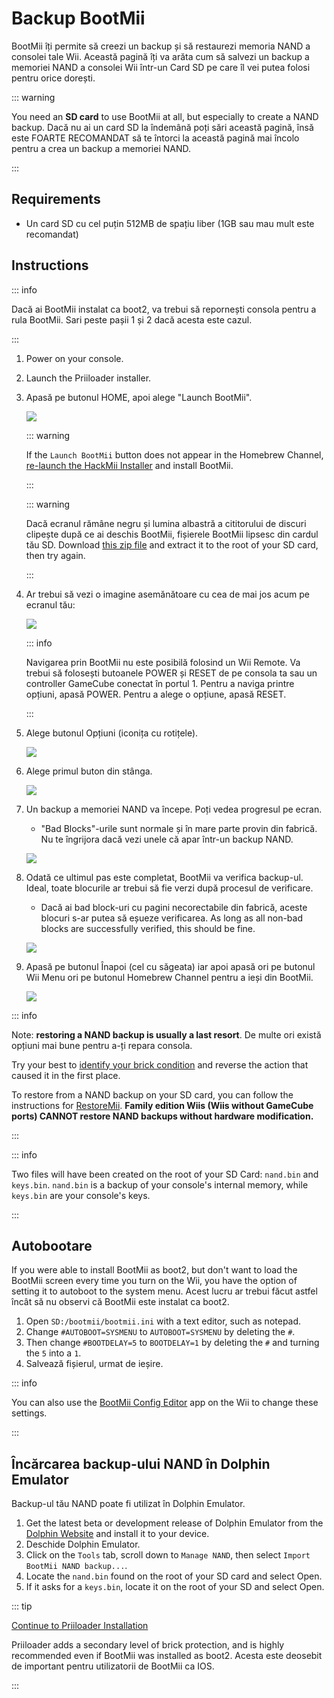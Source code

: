 # Backup BootMii

BootMii îți permite să creezi un backup și să restaurezi memoria NAND a consolei tale Wii.
Această pagină îți va arăta cum să salvezi un backup a memoriei NAND a consolei Wii într-un Card SD pe care îl vei putea folosi pentru orice dorești.

::: warning

You need an **SD card** to use BootMii at all, but especially to create a NAND backup. Dacă nu ai un card SD la îndemână poți sări această pagină, însă este FOARTE RECOMANDAT să te întorci la această pagină mai încolo pentru a crea un backup a memoriei NAND.

:::

## Requirements

- Un card SD cu cel puțin 512MB de spațiu liber (1GB sau mau mult este recomandat)

## Instructions

::: info

Dacă ai BootMii instalat ca boot2, va trebui să repornești consola pentru a rula BootMii. Sari peste pașii 1 și 2 dacă acesta este cazul.

:::

1. Power on your console.

2. Launch the Priiloader installer.

3. Apasă pe butonul HOME, apoi alege "Launch BootMii".

   ![](/images/bootmii/BootMii_HBC.png)

   ::: warning

   If the `Launch BootMii` button does not appear in the Homebrew Channel, [re-launch the HackMii Installer](hackmii) and install BootMii.

   :::

   ::: warning

   Dacă ecranul rămâne negru și lumina albastră a cititorului de discuri clipește după ce ai deschis BootMii, fișierele BootMii lipsesc din cardul tău SD. Download [this zip file](/assets/files/bootmii_sd_files.zip) and extract it to the root of your SD card, then try again.

   :::

4. Ar trebui să vezi o imagine asemănătoare cu cea de mai jos acum pe ecranul tău:

   ![](/images/bootmii/BootMii_Main.png)

   ::: info

   Navigarea prin BootMii nu este posibilă folosind un Wii Remote.
   Va trebui să folosești butoanele POWER și RESET de pe consola ta sau un controller GameCube conectat în portul 1.
   Pentru a naviga printre opțiuni, apasă POWER. Pentru a alege o opțiune, apasă RESET.

   :::

5. Alege butonul Opțiuni (iconița cu rotițele).

   ![](/images/bootmii/BootMii_Gears.png)

6. Alege primul buton din stânga.

   ![](/images/bootmii/BootMii_Backup.png)

7. Un backup a memoriei NAND va începe. Poți vedea progresul pe ecran.

   - "Bad Blocks"-urile sunt normale și în mare parte provin din fabrică. Nu te îngrijora dacă vezi unele că apar într-un backup NAND.

   ![](/images/bootmii/BootMii_NAND_Backup.png)

8. Odată ce ultimul pas este completat, BootMii va verifica backup-ul. Ideal, toate blocurile ar trebui să fie verzi după procesul de verificare.

   - Dacă ai bad block-uri cu pagini necorectabile din fabrică, aceste blocuri s-ar putea să eșueze verificarea. As long as all non-bad blocks are successfully verified, this should be fine.

   ![](/images/bootmii/BootMii_NAND_Backup_Verify.png)

9. Apasă pe butonul Înapoi (cel cu săgeata) iar apoi apasă ori pe butonul Wii Menu ori pe butonul Homebrew Channel pentru a ieși din BootMii.

   ![](/images/bootmii/BootMii_Return.png)

::: info

Note: **restoring a NAND backup is usually a last resort**. De multe ori există opțiuni mai bune pentru a-ți repara consola.

Try your best to [identify your brick condition](bricks) and reverse the action that caused it in the first place.

To restore from a NAND backup on your SD card, you can follow the instructions for [RestoreMii](bootmiirecover).
**Family edition Wiis (Wiis without GameCube ports) CANNOT restore NAND backups without hardware modification.**

:::

::: info

Two files will have been created on the root of your SD Card: `nand.bin` and `keys.bin`. `nand.bin` is a backup of your console's internal memory, while `keys.bin` are your console's keys.

:::

## Autobootare

If you were able to install BootMii as boot2, but don't want to load the BootMii screen every time you turn on the Wii, you have the option of setting it to autoboot to the system menu. Acest lucru ar trebui făcut astfel încât să nu observi că BootMii este instalat ca boot2.

1. Open `SD:/bootmii/bootmii.ini` with a text editor, such as notepad.
2. Change `#AUTOBOOT=SYSMENU` to `AUTOBOOT=SYSMENU` by deleting the `#`.
3. Then change `#BOOTDELAY=5` to `BOOTDELAY=1` by deleting the `#` and turning the `5` into a `1`.
4. Salvează fișierul, urmat de ieșire.

::: info

You can also use the [BootMii Config Editor](https://oscwii.org/library/app/BootMiiConfigurationEditor) app on the Wii to change these settings.

:::

## Încărcarea backup-ului NAND în Dolphin Emulator

Backup-ul tău NAND poate fi utilizat în Dolphin Emulator.

1. Get the latest beta or development release of Dolphin Emulator from the [Dolphin Website](https://dolphin-emu.org/) and install it to your device.
2. Deschide Dolphin Emulator.
3. Click on the `Tools` tab, scroll down to `Manage NAND`, then select `Import BootMii NAND backup...`.
4. Locate the `nand.bin` found on the root of your SD card and select Open.
5. If it asks for a `keys.bin`, locate it on the root of your SD and select Open.

::: tip

[Continue to Priiloader Installation](priiloader)

Priiloader adds a secondary level of brick protection, and is highly recommended even if BootMii was installed as boot2. Acesta este deosebit de important pentru utilizatorii de BootMii ca IOS.

:::
